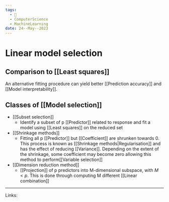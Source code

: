 ```yaml
---
tags:
  - 🌱
  - ComputerScience
  - MachineLearning
date: 24--May--2023
---
```


# Linear model selection
## Comparison to [[Least squares]]
An alternative fitting procedure can yield better [[Prediction accuracy]] and [[Model interpretability]].
## Classes of [[Model selection]]
- [[Subset selection]]
    - Identify a subset of p [[Predictor]] related to response and fit a model using [[Least squares]] on the reduced set
- [[Shrinkage methods]]
    - Fitting all p [[Predictor]] but [[Coefficient]] are shrunken towards 0. This process is known as [[Shrinkage methods|Regularisation]] and has the effect of reducing [[Variance]]. Depending on the extent of the shrinkage, some coefficient may become zero allowing this method to perform[[Variable selection]]
- [[Dimension reduction method]]
    - [[Projection]] of p predictors into M-dimensional subspace, with $M<p$. This is done through computing M different [[Linear combination]]

---
Links: 